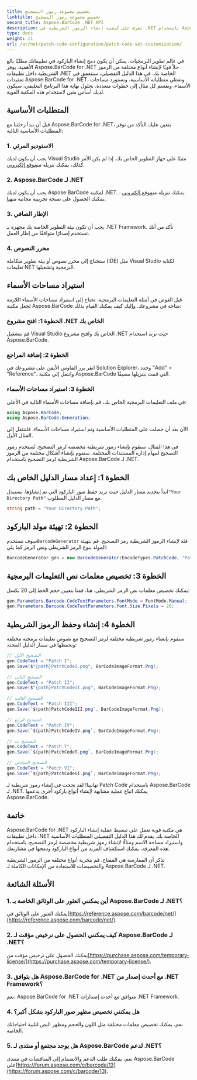 ```yaml
---
title: تخصيص مجموعة رموز التصحيح
linktitle: تخصيص مجموعة رموز التصحيح
second_title: Aspose.BarCode .NET API
description: تعرف على كيفية إنشاء الرموز الشريطية في .NET باستخدام Aspose.BarCode. قم بتخصيص ودمج الرموز الشريطية في تطبيقاتك دون عناء.
type: docs
weight: 11
url: /ar/net/patch-code-configuration/patch-code-set-customization/
---
```


في عالم تطوير البرمجيات، يمكن أن يكون دمج إنشاء الباركود في تطبيقاتك مطلبًا بالغ الأهمية. يوفر Aspose.BarCode for .NET حلاً قويًا لإنشاء أنواع مختلفة من الرموز الشريطية داخل تطبيقات .NET الخاصة بك. في هذا الدليل التفصيلي، سنتعمق في تعقيدات Aspose.BarCode for .NET، ونغطي متطلباته الأساسية، ونستورد مساحات الأسماء، ونقسم كل مثال إلى خطوات متعددة. بحلول نهاية هذا البرنامج التعليمي، سيكون لديك أساس متين لاستخدام هذه المكتبة القوية.

## المتطلبات الأساسية

قبل أن نبدأ رحلتنا مع Aspose.BarCode for .NET، يتعين عليك التأكد من توفر المتطلبات الأساسية التالية:

### 1. الاستوديو المرئي
 يجب أن يكون لديك Visual Studio مثبتًا على جهاز التطوير الخاص بك. إذا لم يكن الأمر كذلك، يمكنك تنزيله من[موقع إلكتروني](https://visualstudio.microsoft.com/).

### 2. Aspose.BarCode لـ .NET
 يجب أن يكون لديك Aspose.BarCode لمكتبة .NET. يمكنك تنزيله من[موقع إلكتروني](https://releases.aspose.com/barcode/net/) . يمكنك الحصول على نسخة تجريبية مجانية من[هنا](https://releases.aspose.com/).

### 3. الإطار الصافي
يجب أن تكون بيئة التطوير الخاصة بك مجهزة بـ .NET Framework. تأكد من أنك تستخدم إصدارًا متوافقًا من إطار العمل.

### 4. محرر النصوص
ستحتاج إلى محرر نصوص أو بيئة تطوير متكاملة (IDE) مثل Visual Studio لكتابة تعليمات NET البرمجية وتشغيلها.

## استيراد مساحات الأسماء

قبل الغوص في أمثلة التعليمات البرمجية، تحتاج إلى استيراد مساحات الأسماء اللازمة لجعل مكتبة Aspose.BarCode متاحة في مشروعك. وإليك كيف يمكنك القيام بذلك:

### الخطوة 1: افتح مشروع .NET الخاص بك
قم بتشغيل Visual Studio الخاص بك وافتح مشروع .NET حيث تريد استخدام Aspose.BarCode.

### الخطوة 2: إضافة المراجع
انقر بزر الماوس الأيمن على مشروعك في Solution Explorer، وحدد "Add" > "Reference"، وانتقل إلى مكتبة Aspose.BarCode التي قمت بتنزيلها مسبقًا.

### الخطوة 3: استيراد مساحات الأسماء
في ملف التعليمات البرمجية الخاص بك، قم بإضافة مساحات الأسماء التالية في الأعلى:

```csharp
using Aspose.BarCode;
using Aspose.BarCode.Generation;
```

الآن بعد أن حصلت على المتطلبات الأساسية وتم استيراد مساحات الأسماء، فلننتقل إلى المثال الأول.

في هذا المثال، سنقوم بإنشاء رموز شريطية مخصصة لرمز التصحيح. تُستخدم رموز التصحيح لمهام إدارة المستندات المختلفة. سنقوم بإنشاء أشكال مختلفة من الرموز الشريطية لرمز التصحيح باستخدام Aspose.BarCode لـ .NET.

## الخطوة 1: إعداد مسار الدليل الخاص بك

 ابدأ بتحديد مسار الدليل حيث تريد حفظ صور الباركود التي تم إنشاؤها. يستبدل`"Your Directory Path"` مع مسار الدليل المطلوب.

```csharp
string path = "Your Directory Path";
```

## الخطوة 2: تهيئة مولد الباركود

 سوف نستخدم`BarcodeGenerator` فئة لإنشاء الرموز الشريطية رمز التصحيح. قم بتهيئة المولد بنوع الرمز الشريطي ونص الرمز كما يلي:

```csharp
BarcodeGenerator gen = new BarcodeGenerator(EncodeTypes.PatchCode, "Patch I");
```

## الخطوة 3: تخصيص معلمات نص التعليمات البرمجية

يمكنك تخصيص معلمات نص الرمز الشريطي. هنا، قمنا بتعيين حجم الخط إلى 20 بكسل:

```csharp
gen.Parameters.Barcode.CodeTextParameters.FontMode = FontMode.Manual;
gen.Parameters.Barcode.CodeTextParameters.Font.Size.Pixels = 20;
```

## الخطوة 4: إنشاء وحفظ الرموز الشريطية

سنقوم بإنشاء رموز شريطية مختلفة لرمز التصحيح مع نصوص تعليمات برمجية مختلفة ونحفظها في مسار الدليل المحدد:

```csharp
// التصحيح الأول
gen.CodeText = "Patch I";
gen.Save($"{path}PatchCodeI.png", BarCodeImageFormat.Png);

// التصحيح الثاني
gen.CodeText = "Patch II";
gen.Save($"{path}PatchCodeII.png", BarCodeImageFormat.Png);

// التصحيح الثالث
gen.CodeText = "Patch III";
gen.Save(`${path}PatchCodeIII.png`, BarCodeImageFormat.Png);

// التصحيح الرابع
gen.CodeText = "Patch IV";
gen.Save(`${path}PatchCodeIV.png`, BarCodeImageFormat.Png);

// التصحيح ت
gen.CodeText = "Patch T";
gen.Save(`${path}PatchCodeT.png`, BarCodeImageFormat.Png);

// التصحيح السادس
gen.CodeText = "Patch VI";
gen.Save(`${path}PatchCodeVI.png`, BarCodeImageFormat.Png);
```

تهانينا! لقد نجحت في إنشاء رموز شريطية لـ Patch Code باستخدام Aspose.BarCode لـ .NET. يمكنك اتباع عملية مشابهة لإنشاء أنواع باركود أخرى يدعمها Aspose.BarCode.

## خاتمة

Aspose.BarCode for .NET هي مكتبة قوية تعمل على تبسيط عملية إنشاء الباركود داخل تطبيقات .NET الخاصة بك. يقدم لك هذا الدليل التفصيلي المتطلبات الأساسية واستيراد مساحة الاسم ومثالًا لإنشاء رموز شريطية مخصصة لرمز التصحيح. باستخدام هذه المعرفة، يمكنك استكشاف المزيد من أنواع الباركود ودمجها في مشاريعك.

تذكر أن الممارسة هي المفتاح. قم بتجربة أنواع مختلفة من الرموز الشريطية والتخصيصات للاستفادة من الإمكانات الكاملة لـ Aspose.BarCode لـ .NET.

## الأسئلة الشائعة

### 1. أين يمكنني العثور على الوثائق الخاصة بـ Aspose.BarCode لـ .NET؟
 يمكنك العثور على الوثائق في[https://reference.aspose.com/barcode/net/](https://reference.aspose.com/barcode/net/).

### 2. كيف يمكنني الحصول على ترخيص مؤقت لـ Aspose.BarCode لـ .NET؟
 يمكنك الحصول على ترخيص مؤقت من[https://purchase.aspose.com/temporary-license/](https://purchase.aspose.com/temporary-license/).

### 3. هل يتوافق Aspose.BarCode for .NET مع أحدث إصدار من .NET Framework؟
نعم، Aspose.BarCode for .NET متوافق مع أحدث إصدارات .NET Framework.

### 4. هل يمكنني تخصيص مظهر صور الباركود بشكل أكبر؟
نعم، يمكنك تخصيص معلمات مختلفة مثل اللون والحجم ومظهر النص لتلبية احتياجاتك الخاصة.

### 5. هل يوجد مجتمع أو منتدى لـ Aspose.BarCode لدعم .NET؟
 نعم، يمكنك طلب الدعم والانضمام إلى المناقشات في منتدى Aspose.BarCode على[https://forum.aspose.com/c/barcode/13](https://forum.aspose.com/c/barcode/13).